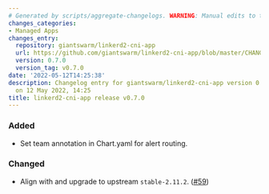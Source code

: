 ```yaml
---
# Generated by scripts/aggregate-changelogs. WARNING: Manual edits to this files will be overwritten.
changes_categories:
- Managed Apps
changes_entry:
  repository: giantswarm/linkerd2-cni-app
  url: https://github.com/giantswarm/linkerd2-cni-app/blob/master/CHANGELOG.md#070---2022-05-12
  version: 0.7.0
  version_tag: v0.7.0
date: '2022-05-12T14:25:38'
description: Changelog entry for giantswarm/linkerd2-cni-app version 0.7.0, published
  on 12 May 2022, 14:25
title: linkerd2-cni-app release v0.7.0
---
```


### Added
- Set team annotation in Chart.yaml for alert routing.
### Changed
- Align with and upgrade to upstream `stable-2.11.2`. ([#59](https://github.com/giantswarm/linkerd2-cni-app/pull/59))
